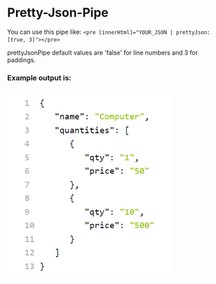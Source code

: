 # Pretty-Json-Pipe

You can use this pipe like:
`<pre [innerHtml]="YOUR_JSON | prettyJson: [true, 3]"></pre>`

prettyJsonPipe default values are 'false' for line numbers and 3 for paddings.

### Example output is:
![Example Output](https://github.com/cmoztas/Angular-Pretty-Json-Pipe/blob/main/ex.png?raw=true "Example Output")
